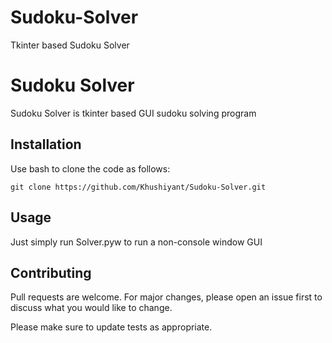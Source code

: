 # Sudoku-Solver
Tkinter based Sudoku Solver
# Sudoku Solver

Sudoku Solver is tkinter based GUI sudoku solving program

## Installation

Use bash to clone the code as follows:

```
git clone https://github.com/Khushiyant/Sudoku-Solver.git
```

## Usage

Just simply run Solver.pyw to run a non-console window GUI

## Contributing
Pull requests are welcome. For major changes, please open an issue first to discuss what you would like to change.

Please make sure to update tests as appropriate.
